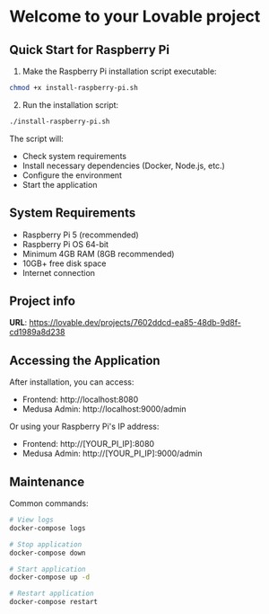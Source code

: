 # Welcome to your Lovable project

## Quick Start for Raspberry Pi

1. Make the Raspberry Pi installation script executable:
```bash
chmod +x install-raspberry-pi.sh
```

2. Run the installation script:
```bash
./install-raspberry-pi.sh
```

The script will:
- Check system requirements
- Install necessary dependencies (Docker, Node.js, etc.)
- Configure the environment
- Start the application

## System Requirements

- Raspberry Pi 5 (recommended)
- Raspberry Pi OS 64-bit
- Minimum 4GB RAM (8GB recommended)
- 10GB+ free disk space
- Internet connection

## Project info

**URL**: https://lovable.dev/projects/7602ddcd-ea85-48db-9d8f-cd1989a8d238

## Accessing the Application

After installation, you can access:
- Frontend: http://localhost:8080
- Medusa Admin: http://localhost:9000/admin

Or using your Raspberry Pi's IP address:
- Frontend: http://[YOUR_PI_IP]:8080
- Medusa Admin: http://[YOUR_PI_IP]:9000/admin

## Maintenance

Common commands:
```bash
# View logs
docker-compose logs

# Stop application
docker-compose down

# Start application
docker-compose up -d

# Restart application
docker-compose restart
```
